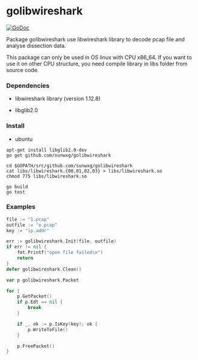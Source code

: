 # golibwireshark
[![GoDoc](http://godoc.org/github.com/sunwxg/golibwireshark?status.svg)](http://godoc.org/github.com/sunwxg/golibwireshark)

Package golibwireshark use libwireshark library to decode pcap file and analyse dissection data.

This package can only be used in OS linux with CPU x86_64.
If you want to use it on other CPU structure, you need compile library in libs folder from source code.

### Dependencies
* libwireshark library (version 1.12.8)

* libglib2.0

### Install
- ubuntu
```
apt-get install libglib2.0-dev
go get github.com/sunwxg/golibwireshark

cd $GOPATH/src/github.com/sunwxg/golibwireshark
cat libs/libwireshark.{00,01,02,03} > libs/libwireshark.so
chmod 775 libs/libwireshark.so

go build
go test
```
### Examples
```go
file := "1.pcap"
outfile := "o.pcap"
key := "ip.addr"

err := golibwireshark.Init(file, outfile)
if err != nil {
	fmt.Printf("open file failed\n")
	return
}
defer golibwireshark.Clean()

var p golibwireshark.Packet

for {
	p.GetPacket()
	if p.Edt == nil {
		break
	}

	if _, ok := p.IsKey(key); ok {
		p.WriteToFile()
	}

	p.FreePacket()
}
```
